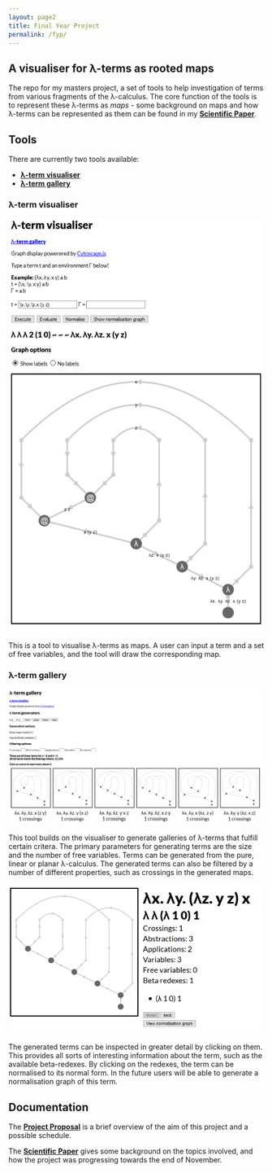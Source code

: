 ```yaml
---
layout: page2
title: Final Year Project
permalink: /fyp/
---
```


## A visualiser for λ-terms as rooted maps

The repo for my masters project, a set of tools to help investigation of terms from various fragments of the λ-calculus. The core function of the tools is to represent these λ-terms as *maps* - some background on maps and how λ-terms can be represented as them can be found in my [**Scientific Paper**](/fyp/2018-11-23-scientific-paper.pdf).

## Tools
There are currently two tools available:
   * [**λ-term visualiser**](/fyp/visualiser.html)
   * [**λ-term gallery**](/fyp/gallery.html)

### λ-term visualiser
![λ-term visualiser](/fyp/pics/visualiser.png)

This is a tool to visualise λ-terms as maps. A user can input a term and a set of free variables, and the tool will draw the corresponding map.

### λ-term gallery
![λ-term gallery](/fyp/pics/gallery.png)

This tool builds on the visualiser to generate galleries of λ-terms that fulfill certain critera. The primary parameters for generating terms are the size and the number of free variables. Terms can be generated from the pure, linear or planar λ-calculus. The generated terms can also be filtered by a number of different properties, such as crossings in the generated maps.

![λ-term portrait](/fyp/pics/term.png)

The generated terms can be inspected in greater detail by clicking on them. This provides all sorts of interesting information about the term, such as the available beta-redexes. By clicking on the redexes, the term can be normalised to its normal form. In the future users will be able to generate a normalisation graph of this term.

## Documentation

The [**Project Proposal**](/fyp/2018-10-26-project-proposal.pdf) is a brief overview of the aim of this project and a possible schedule.

The [**Scientific Paper**](/fyp/2018-11-23-scientific-paper.pdf) gives some background on the topics involved, and how the project was progressing towards the end of November.